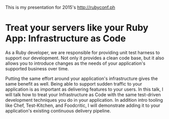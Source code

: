 This is my presentation for 2015's <http://rubyconf.ph>

# Treat your servers like your Ruby App: Infrastructure as Code

As a Ruby developer, we are responsible for providing unit test harness to
support our development. Not only it provides a clean code base, but it also
allows you to introduce changes as the needs of your application's supported
business over time.

Putting the same effort around your application's infrastructure gives the same
benefit as well. Being able to support sudden traffic to your application is as
important as delivering features to your users.  In this talk, I will talk how
to treat your Infrastructure as Code with the same test-driven development
techniques you do in your application.  In addition intro tooling like Chef,
Test-Kitchen, and Foodcritic, I will demonstrate adding it to your application's
existing continuous delivery pipeline.

